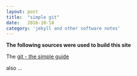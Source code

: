 ```yaml
---
layout: post
title:  "simple git"
date:   2016-10-18
category: 'jekyll and other software notes'
---
```




**The following sources were used to build this site**

The <a href="http://rogerdudler.github.io/git-guide/">git - the simple guide</a>

also ...


